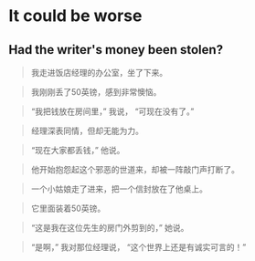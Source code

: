 # It could be worse

## Had the writer's money been stolen?


> 我走进饭店经理的办公室，坐了下来。  


> 我刚刚丢了50英镑，感到非常懊恼。  


> “我把钱放在房间里，” 我说， “可现在没有了。”


> 经理深表同情，但却无能为力。


> “现在大家都丢钱，” 他说。 


> 他开始抱怨起这个邪恶的世道来，却被一阵敲门声打断了。


> 一个小姑娘走了进来，把一个信封放在了他桌上。


> 它里面装着50英镑。


> “这是我在这位先生的房门外剪到的，” 她说。


> “是啊，” 我对那位经理说， “这个世界上还是有诚实可言的！”


